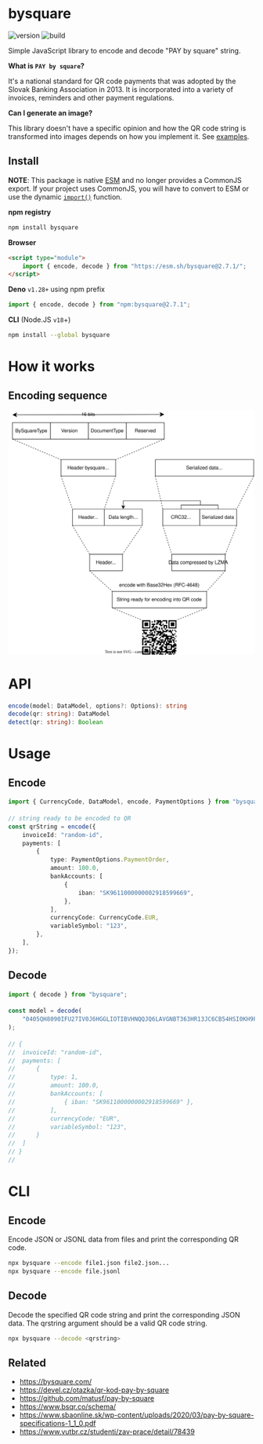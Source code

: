 # bysquare

![version][version]
![build][build]

Simple JavaScript library to encode and decode "PAY by square" string.

**What is `PAY by square`?**

It's a national standard for QR code payments that was adopted by the Slovak
Banking Association in 2013. It is incorporated into a variety of invoices,
reminders and other payment regulations.

**Can I generate an image?**

This library doesn't have a specific opinion and how the QR code string is
transformed into images depends on how you implement it. See
[examples](./docs/examples/).

## Install

**NOTE**: This package is native [ESM][mozzila-esm] and no longer provides a
CommonJS export. If your project uses CommonJS, you will have to convert to ESM
or use the dynamic [`import()`][mozzila-import] function.

**npm registry**

```sh
npm install bysquare
```

**Browser**

```html
<script type="module">
	import { encode, decode } from "https://esm.sh/bysquare@2.7.1/";
</script>
```

**Deno** `v1.28+` using npm prefix

```ts
import { encode, decode } from "npm:bysquare@2.7.1";
```

**CLI** (Node.JS `v18`+)

```sh
npm install --global bysquare
```

# How it works

## Encoding sequence

![logic](./docs/uml/logic.svg)

# API

```ts
encode(model: DataModel, options?: Options): string
decode(qr: string): DataModel
detect(qr: string): Boolean
```

# Usage

## Encode

```ts
import { CurrencyCode, DataModel, encode, PaymentOptions } from "bysquare";

// string ready to be encoded to QR
const qrString = encode({
	invoiceId: "random-id",
	payments: [
		{
			type: PaymentOptions.PaymentOrder,
			amount: 100.0,
			bankAccounts: [
				{
					iban: "SK9611000000002918599669",
				},
			],
			currencyCode: CurrencyCode.EUR,
			variableSymbol: "123",
		},
	],
});
```

## Decode

```ts
import { decode } from "bysquare";

const model = decode(
	"0405QH8090IFU27IV0J6HGGLIOTIBVHNQQJQ6LAVGNBT363HR13JC6CB54HSI0KH9FCRASHNQBSKAQD2LJ4AU400UVKDNDPFRKLOBEVVVU0QJ000"
);

// {
// 	invoiceId: "random-id",
// 	payments: [
// 		{
// 			type: 1,
// 			amount: 100.0,
// 			bankAccounts: [
// 				{ iban: "SK9611000000002918599669" },
// 			],
// 			currencyCode: "EUR",
// 			variableSymbol: "123",
// 		}
// 	]
// }
//
```

# CLI

## Encode

Encode JSON or JSONL data from files and print the corresponding QR code.

```sh
npx bysquare --encode file1.json file2.json...
npx bysquare --encode file.jsonl
```

## Decode

Decode the specified QR code string and print the corresponding JSON data. The
qrstring argument should be a valid QR code string.

```sh
npx bysquare --decode <qrstring>
```

## Related

-   <https://bysquare.com/>
-   <https://devel.cz/otazka/qr-kod-pay-by-square>
-   <https://github.com/matusf/pay-by-square>
-   <https://www.bsqr.co/schema/>
-   <https://www.sbaonline.sk/wp-content/uploads/2020/03/pay-by-square-specifications-1_1_0.pdf>
-   <https://www.vutbr.cz/studenti/zav-prace/detail/78439>

[build]: https://img.shields.io/github/actions/workflow/status/xseman/bysquare/tests.yml
[version]: https://img.shields.io/npm/v/bysquare
[mozzila-esm]: https://developer.mozilla.org/en-US/docs/Web/JavaScript/Guide/Modules
[mozzila-import]: https://developer.mozilla.org/en-US/docs/Web/JavaScript/Reference/Operators/import

